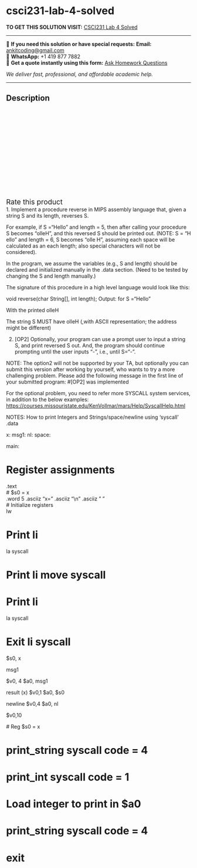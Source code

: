 # csci231-lab-4-solved
**TO GET THIS SOLUTION VISIT:** [CSCI231 Lab 4 Solved](https://www.ankitcodinghub.com/product/csci231-lab-4-solved/)


---

📩 **If you need this solution or have special requests:** **Email:** ankitcoding@gmail.com  
📱 **WhatsApp:** +1 419 877 7882  
📄 **Get a quote instantly using this form:** [Ask Homework Questions](https://www.ankitcodinghub.com/services/ask-homework-questions/)

*We deliver fast, professional, and affordable academic help.*

---

<h2>Description</h2>



<div class="kk-star-ratings kksr-auto kksr-align-center kksr-valign-top" data-payload="{&quot;align&quot;:&quot;center&quot;,&quot;id&quot;:&quot;97022&quot;,&quot;slug&quot;:&quot;default&quot;,&quot;valign&quot;:&quot;top&quot;,&quot;ignore&quot;:&quot;&quot;,&quot;reference&quot;:&quot;auto&quot;,&quot;class&quot;:&quot;&quot;,&quot;count&quot;:&quot;0&quot;,&quot;legendonly&quot;:&quot;&quot;,&quot;readonly&quot;:&quot;&quot;,&quot;score&quot;:&quot;0&quot;,&quot;starsonly&quot;:&quot;&quot;,&quot;best&quot;:&quot;5&quot;,&quot;gap&quot;:&quot;4&quot;,&quot;greet&quot;:&quot;Rate this product&quot;,&quot;legend&quot;:&quot;0\/5 - (0 votes)&quot;,&quot;size&quot;:&quot;24&quot;,&quot;title&quot;:&quot;CSCI231 Lab 4 Solved&quot;,&quot;width&quot;:&quot;0&quot;,&quot;_legend&quot;:&quot;{score}\/{best} - ({count} {votes})&quot;,&quot;font_factor&quot;:&quot;1.25&quot;}">

<div class="kksr-stars">

<div class="kksr-stars-inactive">
            <div class="kksr-star" data-star="1" style="padding-right: 4px">


<div class="kksr-icon" style="width: 24px; height: 24px;"></div>
        </div>
            <div class="kksr-star" data-star="2" style="padding-right: 4px">


<div class="kksr-icon" style="width: 24px; height: 24px;"></div>
        </div>
            <div class="kksr-star" data-star="3" style="padding-right: 4px">


<div class="kksr-icon" style="width: 24px; height: 24px;"></div>
        </div>
            <div class="kksr-star" data-star="4" style="padding-right: 4px">


<div class="kksr-icon" style="width: 24px; height: 24px;"></div>
        </div>
            <div class="kksr-star" data-star="5" style="padding-right: 4px">


<div class="kksr-icon" style="width: 24px; height: 24px;"></div>
        </div>
    </div>

<div class="kksr-stars-active" style="width: 0px;">
            <div class="kksr-star" style="padding-right: 4px">


<div class="kksr-icon" style="width: 24px; height: 24px;"></div>
        </div>
            <div class="kksr-star" style="padding-right: 4px">


<div class="kksr-icon" style="width: 24px; height: 24px;"></div>
        </div>
            <div class="kksr-star" style="padding-right: 4px">


<div class="kksr-icon" style="width: 24px; height: 24px;"></div>
        </div>
            <div class="kksr-star" style="padding-right: 4px">


<div class="kksr-icon" style="width: 24px; height: 24px;"></div>
        </div>
            <div class="kksr-star" style="padding-right: 4px">


<div class="kksr-icon" style="width: 24px; height: 24px;"></div>
        </div>
    </div>
</div>


<div class="kksr-legend" style="font-size: 19.2px;">
            <span class="kksr-muted">Rate this product</span>
    </div>
    </div>
<div class="page" title="Page 1">
<div class="section">
<div class="layoutArea">
<div class="column">
1. Implement a procedure ​reverse in MIPS assembly language that, given a string ​S and its length​, reverses ​S​.

For example, if ​S =“Hello” and ​length = 5, then after calling your procedure ​S becomes “olleH”, and this reversed ​S should be printed out. (NOTE: ​S = “H ello” and length = 6, ​S becomes “olle H”, assuming each space will be calculated as an each length; also special characters will not be considered).

In the program, we assume the variables (e.g., ​S ​and​ length​) should be declared and initialized manually in the ​.data​ section. (Need to be tested by changing the​ S​ and ​length​ manually.)

The signature of this procedure in a high level language would look like this:

void reverse(char String[], int length); Output​: for ​S​ =“​Hello​”

With the printed ​olleH

The string ​S​ MUST have ​olleH ​(,with ASCII representation; the address might be different)

2. [​OP2​] Optionally, your program can use ​a prompt user​ to input a string ​S,​ and print reversed ​S out. And, the program should continue prompting until the user inputs “-”, i.e., until ​S​=“-”.

NOTE​: The option2 will not be supported by your TA, but optionally you can submit this version after working by yourself, who wants to try a more challenging problem. Please add the following message in ​the first line of your submitted program​: ​#[OP2] was implemented

For the optional problem, you need to refer more SYSCALL system services, in addition to the below examples: ​https://courses.missouristate.edu/KenVollmar/mars/Help/SyscallHelp.html

NOTES​: How to print Integers and Strings/space/newline using ‘syscall’ .data

</div>
</div>
<div class="layoutArea">
<div class="column">
x: msg1: nl: space:

main:

# Register assignments

</div>
</div>
<div class="layoutArea">
<div class="column">
.text

</div>
</div>
<div class="layoutArea">
<div class="column">
# $s0 = x

</div>
</div>
<div class="layoutArea">
<div class="column">
.word 5 .asciiz “x=” .asciiz “\n” .asciiz ” ”

</div>
</div>
</div>
</div>
<div class="page" title="Page 2">
<div class="section">
<div class="layoutArea">
<div class="column">
# Initialize registers

</div>
</div>
<div class="layoutArea">
<div class="column">
lw

# Print li

la syscall

# Print li move syscall

# Print li

la syscall

# Exit li syscall

</div>
<div class="column">
$s0, x

msg1

$v0, 4 $a0, msg1

result (x) $v0,1 $a0, $s0

newline $v0,4 $a0, nl

$v0,10

</div>
<div class="column">
# Reg $s0 = x

# print_string syscall code = 4

# print_int syscall code = 1

# Load integer to print in $a0

# print_string syscall code = 4

# exit

</div>
</div>
</div>
</div>

